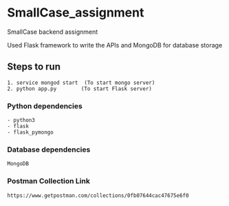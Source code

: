# SmallCase_assignment
SmallCase backend assignment

Used Flask framework to write the APIs and MongoDB for database storage

## Steps to run
    1. service mongod start  (To start mongo server)
    2. python app.py        (To start Flask server)

### Python dependencies

    - python3
    - flask
    - flask_pymongo
    
### Database dependencies

    MongoDB

### Postman Collection Link
    https://www.getpostman.com/collections/0fb07644cac47675e6f0
